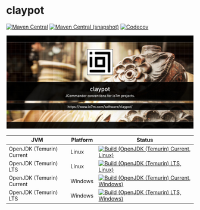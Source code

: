 claypot
===

[![Maven Central](https://img.shields.io/maven-central/v/com.io7m.claypot/com.io7m.claypot.svg?style=flat-square)](http://search.maven.org/#search%7Cga%7C1%7Cg%3A%22com.io7m.claypot%22)
[![Maven Central (snapshot)](https://img.shields.io/nexus/s/https/s01.oss.sonatype.org/com.io7m.claypot/com.io7m.claypot.svg?style=flat-square)](https://s01.oss.sonatype.org/content/repositories/snapshots/com/io7m/claypot/)
[![Codecov](https://img.shields.io/codecov/c/github/io7m/claypot.svg?style=flat-square)](https://codecov.io/gh/io7m/claypot)

![claypot](./src/site/resources/claypot.jpg?raw=true)

| JVM | Platform | Status |
|-----|----------|--------|
| OpenJDK (Temurin) Current | Linux | [![Build (OpenJDK (Temurin) Current, Linux)](https://img.shields.io/github/actions/workflow/status/io7m/claypot/workflows/main.linux.temurin.current.yml)](https://github.com/io7m/claypot/actions?query=workflow%3Amain.linux.temurin.current)|
| OpenJDK (Temurin) LTS | Linux | [![Build (OpenJDK (Temurin) LTS, Linux)](https://img.shields.io/github/actions/workflow/status/io7m/claypot/workflows/main.linux.temurin.lts.yml)](https://github.com/io7m/claypot/actions?query=workflow%3Amain.linux.temurin.lts)|
| OpenJDK (Temurin) Current | Windows | [![Build (OpenJDK (Temurin) Current, Windows)](https://img.shields.io/github/actions/workflow/status/io7m/claypot/workflows/main.windows.temurin.current.yml)](https://github.com/io7m/claypot/actions?query=workflow%3Amain.windows.temurin.current)|
| OpenJDK (Temurin) LTS | Windows | [![Build (OpenJDK (Temurin) LTS, Windows)](https://img.shields.io/github/actions/workflow/status/io7m/claypot/workflows/main.windows.temurin.lts.yml)](https://github.com/io7m/claypot/actions?query=workflow%3Amain.windows.temurin.lts)|

